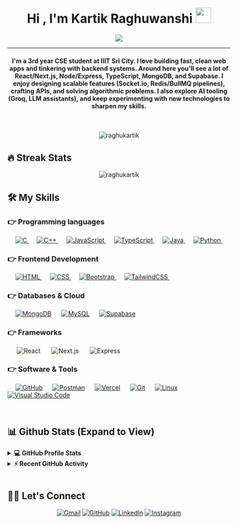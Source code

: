 <h1 align="center">Hi , I'm Kartik Raghuwanshi <img src="https://media.giphy.com/media/hvRJCLFzcasrR4ia7z/giphy.gif" width="35"></h1>
<p align="center">
 <a href="https://github.com/DenverCoder1/readme-typing-svg"><img src="https://readme-typing-svg.herokuapp.com?lines=Full-Stack+MERN+Developer;Java+%7C+TypeScript+%7C+React;DSA+%26+CP;Always+learning+new+things&center=true&width=500&height=50&font=georgia"></a>
</p>
<hr/>
<h4 align="center">
  I'm a 3rd year CSE student at IIIT Sri City. I love building fast, clean web apps and tinkering with backend systems. Around here you'll see a lot of React/Next.js, Node/Express, TypeScript, MongoDB, and Supabase. I enjoy designing scalable features (Socket.io, Redis/BullMQ pipelines), crafting APIs, and solving algorithmic problems. I also explore AI tooling (Groq, LLM assistants), and keep experimenting with new technologies to sharpen my skills.
</h4>

<br>
<p align="center"> <img src="https://komarev.com/ghpvc/?username=raghukartik&label=Kartik's%20Profile%20Views%20&color=dc143c&style=plastic" alt="raghukartik" /> </p>

## 🔥 Streak Stats

<p align="center"><img align="center" src="https://github-readme-streak-stats.herokuapp.com/?user=raghukartik&theme=algolia" alt="raghukartik" /></p>

## 🛠️ My Skills

### 👉 Programming languages

<p align="left">
  &emsp;
  <a href="https://www.cprogramming.com/" target="_blank">
    <img alt="C" src="https://img.shields.io/badge/C%20-%232370ED.svg?logo=c&logoColor=white">
  </a>
  &emsp;
  <a href="https://www.w3schools.com/cpp/" target="_blank">
    <img alt="C++" src="https://img.shields.io/badge/C++%20-%2300599C.svg?logo=c%2B%2B&logoColor=white">
  </a>
  &emsp;
  <a href="https://developer.mozilla.org/en-US/docs/Web/JavaScript" target="_blank">
     <img alt="JavaScript" src="https://img.shields.io/badge/JavaScript%20-%23F7DF1E.svg?logo=javascript&logoColor=black">
   </a>
  &emsp;
  <a href="https://www.typescriptlang.org/" target="_blank">
     <img alt="TypeScript" src="https://img.shields.io/badge/TypeScript%20-%23007ACC.svg?logo=typescript&logoColor=white">
   </a>
  &emsp;
  <a href="https://www.java.com" target="_blank">
    <img alt="Java" src="https://img.shields.io/badge/Java-%23007396.svg?logo=java&logoColor=white">
  </a>
  &emsp;
   <a href="https://www.python.org" target="_blank">
    <img alt="Python" src="https://img.shields.io/badge/Python%20-%2314354C.svg?logo=python&logoColor=white">
  </a>
&emsp;
</p>

### 👉 Frontend Development

<p align="left">
  &emsp;
  <a href="https://www.w3.org/html/" target="_blank">
   <img alt="HTML" src="https://img.shields.io/badge/HTML5%20-%23E34F26.svg?logo=html5&logoColor=white">
  </a>   
  &emsp;
  <a href="https://www.w3schools.com/css/" target="_blank">
    <img alt="CSS" src="https://img.shields.io/badge/CSS%20-%231572B6.svg?logo=css3&logoColor=white">
  </a>
  &emsp;
  <a href="https://getbootstrap.com/" target="_blank">
    <img alt="Bootstrap" src="https://img.shields.io/badge/Bootstrap-%23563D7C.svg?style=flat&logo=bootstrap&logoColor=white"/>
  </a>
  &emsp;
  <a href="https://tailwindcss.com/" target="_blank">
    <img alt="TailwindCSS" src="https://img.shields.io/badge/TailwindCSS-%2338B2AC.svg?style=flat&logo=tailwind-css&logoColor=white"/>
  </a>
  &emsp;
</p>


### 👉 Databases & Cloud

<p align="left">
  &emsp;
    <a href="https://www.mongodb.com/"><img alt="MongoDB" src="https://img.shields.io/badge/MongoDB-4EA94B?style=flat&logo=mongodb&logoColor=white"></a>
  &emsp;
    <a href="https://www.mysql.com/"><img alt="MySQL" src="https://img.shields.io/badge/MySQL-00000F?style=flat&logo=mysql&logoColor=white"></a>
  &emsp;
    <a href="https://supabase.com/"><img alt="Supabase" src="https://img.shields.io/badge/Supabase-3ECF8E?style=flat&logo=supabase&logoColor=white"></a>
 &emsp;
</p>

### 👉 Frameworks

<p align="left">

  ![React](https://img.shields.io/badge/React-%2361DAFB.svg?style=flat\&logo=react\&logoColor=black)
  ![Next.js](https://img.shields.io/badge/Next.js-000000.svg?style=flat\&logo=nextdotjs\&logoColor=white)
  ![Express](https://img.shields.io/badge/Express.js-000000.svg?style=flat\&logo=express\&logoColor=white)

</p>

### 👉 Software & Tools

<p>
  &emsp;
    <a href="#"><img alt="GitHub" src="https://img.shields.io/badge/GitHub-181717.svg?logo=github&logoColor=white"></a>
  &emsp;
    <a href="#"><img alt="Postman" src="https://img.shields.io/badge/Postman-FF6C37?style=flat&logo=postman&logoColor=white"></a>
  &emsp;
    <a href="#"><img alt="Vercel" src="https://img.shields.io/badge/Vercel-000000.svg?logo=vercel&logoColor=white"></a>
  &emsp;
    <a href="#"><img alt="Git" src="https://img.shields.io/badge/Git%20-%23F05033.svg?logo=git&logoColor=white"></a>
&emsp;
    <a href="#"><img alt="Linux" src="https://img.shields.io/badge/Linux-FCC624?style=flat&logo=linux&logoColor=black"></a>
  &emsp;
    <a href="#"><img alt="Visual Studio Code" src="https://img.shields.io/badge/Visual%20Studio%20Code-0078d7.svg?logo=visual-studio-code&logoColor=white"></a>
</p>

<br/>

## 📊 Github Stats (Expand to View)

<details>
  <summary><b>💻 GitHub Profile Stats</b></summary>
  <br/>
  <p align="center">
    <a href="https://github.com/raghukartik"><img align="center" src="https://github-readme-stats.vercel.app/api?username=raghukartik&show_icons=true&locale=en&theme=algolia" alt="raghukartik" height="192px"/></a>
	</p>
	<p  align="center">
	  <img src="https://github-readme-stats.vercel.app/api/top-langs?username=raghukartik&show_icons=true&locale=en&layout=compact&theme=algolia" alt="raghukartik" height="192px"/>
	</p>
  <br/>
  <b>Note:</b> Top languages is only a metric of the languages my public code consists of and doesn't reflect experience or skill level.
  </p>
</details>

<details>
  <summary><b>⚡ Recent GitHub Activity</b></summary>
  <br/>
	<a href="https://github.com/raghukartik"><img alt="Kartik's Activity Graph" src="https://github-readme-activity-graph.vercel.app/graph?username=raghukartik&custom_title=Kartik%20Raghuwanshi's%20Contribution%20Graph&theme=react-dark" /></a>
  <br/>

</details>

<br/>

## 🙋‍♂️ Let's Connect

<p align="center">
	<a href="mailto:raghu1ckartik.rk@gmail.com"><img src="https://img.icons8.com/bubbles/50/000000/gmail.png" alt="Gmail"/></a>
	<a href="https://github.com/raghukartik"><img src="https://img.icons8.com/bubbles/50/000000/github.png" alt="GitHub"/></a>
	<a href="https://www.linkedin.com/in/kartik-raghuwanshi-5a2b83267"><img src="https://img.icons8.com/bubbles/50/000000/linkedin.png" alt="LinkedIn"/></a>
	<a href="https://www.instagram.com/kr.kartikraghu1c?igsh=MWYxcnJjaXcyZjhn"><img src="https://img.icons8.com/bubbles/50/000000/instagram.png" alt="Instagram"/></a>
</p>

<!--
Notes for future me:
- Interests reflected from my Q&A: MERN stack, TypeScript with React, SQL/MongoDB, problem setting, competitive programming, Node/Express APIs, Supabase + Edge Functions, Groq-based assistants, Socket.io real-time features, Redis/BullMQ for background jobs, and collaborative ed-tech tools.
-->
